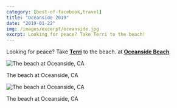 ```yaml
---
category: [best-of-facebook,travel]
title: "Oceanside 2019"
date: "2019-01-22"
img: /images/excerpt/oceanside.jpg
excrpt: Looking for peace? Take Terri to the beach!
---
```


Looking for peace? Take [**Terri**](https://www.facebook.com/terri.mcguire?__cft__[0]=AZUtB-YTJsTKwnz-QjWWYltD-eHEIPEKMCg56Z0VQHEC_yso-VjcnkVFg03rgqsL8k9PtCkNtLECBPBPfX2LvKoej3V6M18aN4U99oLJE3Y_sj7SsaYefJKHQ4PhcZBpA1L4IQoQJeiXf8tQiLWfWvG6FXAlMaOJAwJSSGL5uVzRXQ&__tn__=-]K-R) to the beach. at **[Oceanside Beach](https://www.facebook.com/pages/Oceanside-Beach/216698878754568?__cft__[0]=AZUtB-YTJsTKwnz-QjWWYltD-eHEIPEKMCg56Z0VQHEC_yso-VjcnkVFg03rgqsL8k9PtCkNtLECBPBPfX2LvKoej3V6M18aN4U99oLJE3Y_sj7SsaYefJKHQ4PhcZBpA1L4IQoQJeiXf8tQiLWfWvG6FXAlMaOJAwJSSGL5uVzRXQ&__tn__=kC%2CP-R)**.


![The beach at Oceanside, CA](/images/50343501_10218057890065978_2121748259796942848_n-1.jpg)

The beach at Oceanside, CA

![The beach at Oceanside, CA](/images/50565908_10218057889745970_3862150702709080064_n-1.jpg)

The beach at Oceanside, CA
